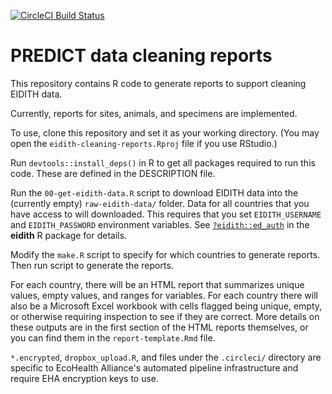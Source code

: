[![CircleCI Build Status](https://circleci.com/gh/ecohealthalliance/eidith-cleaning-reports.svg?style=svg&circle-token=33f2118a7d105d8eddfe688e7cd626268dc6e4f1)](https://circleci.com/gh/ecohealthalliance/eidith-cleaning-reports)

# PREDICT data cleaning reports

This repository contains R code to generate reports to support cleaning EIDITH data.

Currently, reports for sites, animals, and specimens are implemented.

To use, clone this repository and set it as your working directory. (You may open
the `eidith-cleaning-reports.Rproj` file if you use RStudio.)

Run `devtools::install_deps()` in R to get all packages required to run this code.
These are defined in the DESCRIPTION file.

Run the `00-get-eidith-data.R` script to download EIDITH data into the (currently empty)
`raw-eidith-data/`
folder.  Data for all countries that you have access to will downloaded.
This requires that you set `EIDITH_USERNAME` and `EIDITH_PASSWORD`
environment variables.  See [`?eidith::ed_auth`](https://ecohealthalliance.github.io/eidith/reference/ed_auth.html) in the **eidith** R package for details.

Modify the `make.R` script to specify for which countries to generate reports. Then run
script to generate the reports.

For each country, there will be
an HTML report that summarizes unique values, empty values, and ranges for variables.  For each country there will also be
a Microsoft Excel workbook with cells flagged being unique, empty, or otherwise
requiring inspection to see if they are correct.  More details on these outputs
are in the first section of the HTML reports themselves, or you can find them
in the `report-template.Rmd` file.

`*.encrypted`, `dropbox_upload.R`, and files under the `.circleci/` directory are specific
to EcoHealth Alliance's automated pipeline infrastructure and require EHA
encryption keys to use.





